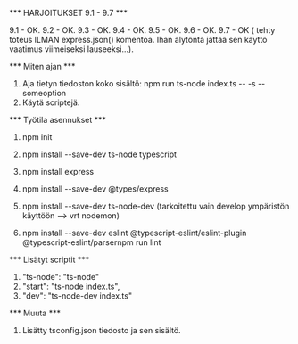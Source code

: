 *** HARJOITUKSET 9.1 - 9.7 ***

9.1     - OK.
9.2     - OK.
9.3     - OK.
9.4     - OK.
9.5     - OK.
9.6     - OK.
9.7     - OK ( tehty toteus ILMAN express.json() komentoa. Ihan älytöntä jättää sen käyttö vaatimus viimeiseksi lauseeksi...).

*** Miten ajan ***

1. Aja tietyn tiedoston koko sisältö: npm run ts-node index.ts -- -s --someoption
2. Käytä scriptejä.

*** Työtila asennukset ***

1. npm init
2. npm install --save-dev ts-node typescript

3. npm install express
4. npm install --save-dev @types/express
5. npm install --save-dev ts-node-dev (tarkoitettu vain develop ympäristön käyttöön --> vrt nodemon)
6. npm install --save-dev eslint @typescript-eslint/eslint-plugin @typescript-eslint/parsernpm run lint

*** Lisätyt scriptit ***

1. "ts-node": "ts-node"
2. "start": "ts-node index.ts",
3. "dev": "ts-node-dev index.ts"


*** Muuta ***

1. Lisätty tsconfig.json tiedosto ja sen sisältö.
